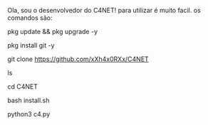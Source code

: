 Ola, sou o desenvolvedor do C4NET!
para utilizar é muito facil.
os comandos são:

pkg update && pkg upgrade -y


pkg install git -y


git clone https://github.com/xXh4x0RXx/C4NET


ls


cd C4NET


bash install.sh


python3 c4.py
